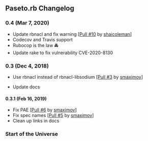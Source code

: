 ## Paseto.rb Changelog

### 0.4 (Mar 7, 2020)

- Update rbnacl and fix warning [<a href="https://github.com/mguymon/paseto.rb/pull/10">Pull #10</a> by <a href="https://github.com/shaicoleman">shaicoleman</a>]
- Codecov and Travis support
- Rubocop is the law :oncoming_police_car:
- Update rake to fix vulnerability CVE-2020-8130

### 0.3 (Dec 4, 2018)

- Use rbnacl instead of rbnacl-libsodium [<a href="https://github.com/mguymon/paseto.rb/pull/6">Pull #3</a> by <a href="https://github.com/smaximov">smaximov</a>]

- Update docs

#### 0.3.1 (Feb 16, 2019)

- Fix PAE [<a href="https://github.com/mguymon/paseto.rb/pull/6">Pull #6</a> by <a href="https://github.com/smaximov">smaximov</a>]
- Fix spec names [<a href="https://github.com/mguymon/paseto.rb/pull/5">Pull #5</a> by <a href="https://github.com/smaximov">smaximov</a>]
- Clean up links in docs

### Start of the Universe
